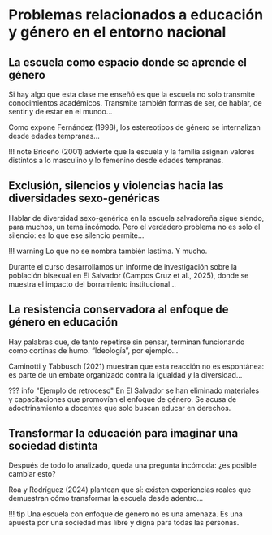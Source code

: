 # Problemas relacionados a educación y género en el entorno nacional

## La escuela como espacio donde se aprende el género

Si hay algo que esta clase me enseñó es que la escuela no solo transmite conocimientos académicos. Transmite también formas de ser, de hablar, de sentir y de estar en el mundo...

Como expone Fernández (1998), los estereotipos de género se internalizan desde edades tempranas...

!!! note
    Briceño (2001) advierte que la escuela y la familia asignan valores distintos a lo masculino y lo femenino desde edades tempranas.

## Exclusión, silencios y violencias hacia las diversidades sexo-genéricas

Hablar de diversidad sexo-genérica en la escuela salvadoreña sigue siendo, para muchos, un tema incómodo. Pero el verdadero problema no es solo el silencio: es lo que ese silencio permite...

!!! warning
    Lo que no se nombra también lastima. Y mucho.

Durante el curso desarrollamos un informe de investigación sobre la población bisexual en El Salvador (Campos Cruz et al., 2025), donde se muestra el impacto del borramiento institucional...

## La resistencia conservadora al enfoque de género en educación

Hay palabras que, de tanto repetirse sin pensar, terminan funcionando como cortinas de humo. “Ideología”, por ejemplo...

Caminotti y Tabbusch (2021) muestran que esta reacción no es espontánea: es parte de un embate organizado contra la igualdad y la diversidad...

??? info "Ejemplo de retroceso"
    En El Salvador se han eliminado materiales y capacitaciones que promovían el enfoque de género. Se acusa de adoctrinamiento a docentes que solo buscan educar en derechos.

## Transformar la educación para imaginar una sociedad distinta

Después de todo lo analizado, queda una pregunta incómoda: ¿es posible cambiar esto?

Roa y Rodríguez (2024) plantean que sí: existen experiencias reales que demuestran cómo transformar la escuela desde adentro...

!!! tip
    Una escuela con enfoque de género no es una amenaza. Es una apuesta por una sociedad más libre y digna para todas las personas.
